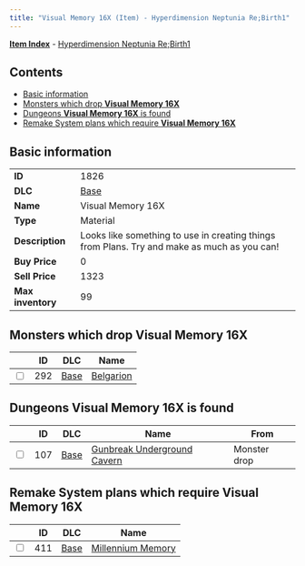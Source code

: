 ```yaml
---
title: "Visual Memory 16X (Item) - Hyperdimension Neptunia Re;Birth1"
---
```


[**Item Index**](/neptunia/rb1/item/index.html) - [Hyperdimension Neptunia Re;Birth1](/neptunia/rb1)

## Contents

- [Basic information](#basic-information)
- [Monsters which drop **Visual Memory 16X**](#monsters-which-drop-visual-memory-16x)
- [Dungeons **Visual Memory 16X** is found](#dungeons-visual-memory-16x-is-found)
- [Remake System plans which require **Visual Memory 16X**](#remake-system-plans-which-require-visual-memory-16x)

## Basic information

|   |   |
| -- | -- |
| **ID** | 1826 |
| **DLC** | [Base](/neptunia/rb1/dlc/1-base.html) |
| **Name** | Visual Memory 16X |
| **Type** | Material |
| **Description** | Looks like something to use in creating things from Plans. Try and make as much as you can! |
| **Buy Price** | 0 |
| **Sell Price** | 1323 |
| **Max inventory** | 99 |


## Monsters which drop **Visual Memory 16X**

|    | ID | DLC | Name |
| -- | -- | --- | ---- |
| <input type="checkbox" id="rb1-monster-1-292" class="trackbox" /> | 292 | [Base](/neptunia/rb1/dlc/1-base.html) | [Belgarion](/neptunia/rb1/monster/1-292-belgarion.html) |


## Dungeons **Visual Memory 16X** is found

|    | ID | DLC | Name | From |
| -- | -- | --- | ---- | ---- |
| <input type="checkbox" id="rb1-dungeon-1-107" class="trackbox" /> | 107 | [Base](/neptunia/rb1/dlc/1-base.html) | [Gunbreak Underground Cavern](/neptunia/rb1/dungeon/1-107-gunbreak-underground-cavern.html) | Monster drop |


## Remake System plans which require **Visual Memory 16X**

|    | ID | DLC | Name |
| -- | -- | --- | ---- |
| <input type="checkbox" id="rb1-quest-1-411" class="trackbox" /> | 411 | [Base](/neptunia/rb1/dlc/1-base.html) | [Millennium Memory](/neptunia/rb1/quest/1-411-millennium-memory.html) |
